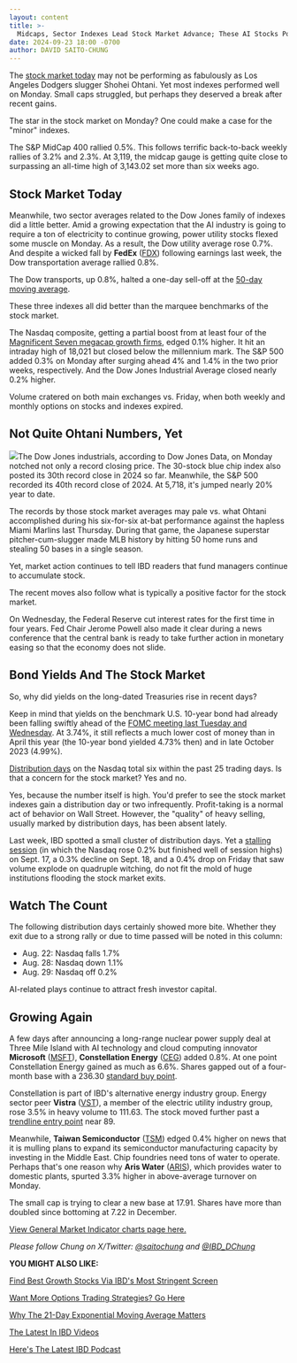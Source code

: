 ```yaml
---
layout: content
title: >-
  Midcaps, Sector Indexes Lead Stock Market Advance; These AI Stocks Power Higher
date: 2024-09-23 18:00 -0700
author: DAVID SAITO-CHUNG
---
```






The [stock market today](https://www.investors.com/news/stock-market-today-stock-market-news/) may not be performing as fabulously as Los Angeles Dodgers slugger Shohei Ohtani. Yet most indexes performed well on Monday. Small caps struggled, but perhaps they deserved a break after recent gains.




The star in the stock market on Monday? One could make a case for the "minor" indexes.


The S&P MidCap 400 rallied 0.5%. This follows terrific back-to-back weekly rallies of 3.2% and 2.3%. At 3,119, the midcap gauge is getting quite close to surpassing an all-time high of 3,143.02 set more than six weeks ago.


Stock Market Today
------------------


Meanwhile, two sector averages related to the Dow Jones family of indexes did a little better. Amid a growing expectation that the AI industry is going to require a ton of electricity to continue growing, power utility stocks flexed some muscle on Monday. As a result, the Dow utility average rose 0.7%. And despite a wicked fall by **FedEx** ([FDX](https://research.investors.com/quote.aspx?symbol=FDX)) following earnings last week, the Dow transportation average rallied 0.8%.


The Dow transports, up 0.8%, halted a one-day sell-off at the [50-day moving average](https://www.investors.com/how-to-invest/investors-corner/50-day-moving-average-identifies-buy-sell-signals/).


These three indexes all did better than the marquee benchmarks of the stock market.


The Nasdaq composite, getting a partial boost from at least four of the [Magnificent Seven megacap growth firms](https://www.investors.com/research/magnificent-seven-stocks-latest-news-market-cap-weighting/), edged 0.1% higher. It hit an intraday high of 18,021 but closed below the millennium mark. The S&P 500 added 0.3% on Monday after surging ahead 4% and 1.4% in the two prior weeks, respectively. And the Dow Jones Industrial Average closed nearly 0.2% higher.


Volume cratered on both main exchanges vs. Friday, when both weekly and monthly options on stocks and indexes expired.


Not Quite Ohtani Numbers, Yet
-----------------------------


![](https://www.investors.com/wp-content/uploads/2024/09/MP092324--218x300.jpg)The Dow Jones industrials, according to Dow Jones Data, on Monday notched not only a record closing price. The 30-stock blue chip index also posted its 30th record close in 2024 so far. Meanwhile, the S&P 500 recorded its 40th record close of 2024. At 5,718, it's jumped nearly 20% year to date.


The records by those stock market averages may pale vs. what Ohtani accomplished during his six-for-six at-bat performance against the hapless Miami Marlins last Thursday. During that game, the Japanese superstar pitcher-cum-slugger made MLB history by hitting 50 home runs and stealing 50 bases in a single season.


Yet, market action continues to tell IBD readers that fund managers continue to accumulate stock.


The recent moves also follow what is typically a positive factor for the stock market.


On Wednesday, the Federal Reserve cut interest rates for the first time in four years. Fed Chair Jerome Powell also made it clear during a news conference that the central bank is ready to take further action in monetary easing so that the economy does not slide.


Bond Yields And The Stock Market
--------------------------------


So, why did yields on the long-dated Treasuries rise in recent days?


Keep in mind that yields on the benchmark U.S. 10-year bond had already been falling swiftly ahead of the [FOMC meeting last Tuesday and Wednesday](https://www.investors.com/news/economy/federal-reserve-rate-cuts-start-sp-500-jerome-powell/). At 3.74%, it still reflects a much lower cost of money than in April this year (the 10-year bond yielded 4.73% then) and in late October 2023 (4.99%).


[Distribution days](https://www.investors.com/how-to-invest/investors-corner/how-do-you-spot-a-major-market-top-easy-look-for-heavy-distribution/) on the Nasdaq total six within the past 25 trading days. Is that a concern for the stock market? Yes and no.


Yes, because the number itself is high. You'd prefer to see the stock market indexes gain a distribution day or two infrequently. Profit-taking is a normal act of behavior on Wall Street. However, the "quality" of heavy selling, usually marked by distribution days, has been absent lately.


Last week, IBD spotted a small cluster of distribution days. Yet a [stalling session](https://www.investors.com/how-to-invest/investors-corner/stalling-signals-an-early-warning-for-stock-market-heres-how-to-find-this-insidious-signal/) (in which the Nasdaq rose 0.2% but finished well of session highs) on Sept. 17, a 0.3% decline on Sept. 18, and a 0.4% drop on Friday that saw volume explode on quadruple witching, do not fit the mold of huge institutions flooding the stock market exits.


Watch The Count
---------------


The following distribution days certainly showed more bite. Whether they exit due to a strong rally or due to time passed will be noted in this column:


* Aug. 22: Nasdaq falls 1.7%
* Aug. 28: Nasdaq down 1.1%
* Aug. 29: Nasdaq off 0.2%


AI-related plays continue to attract fresh investor capital.


Growing Again
-------------



A few days after announcing a long-range nuclear power supply deal at Three Mile Island with AI technology and cloud computing innovator **Microsoft** ([MSFT](https://research.investors.com/quote.aspx?symbol=MSFT)), **Constellation Energy** ([CEG](https://research.investors.com/quote.aspx?symbol=CEG)) added 0.8%. At one point Constellation Energy gained as much as 6.6%. Shares gapped out of a four-month base with a 236.30 [standard buy point](https://www.investors.com/how-to-invest/investors-corner/chart-reading-basics-how-a-buy-point-marks-a-time-of-opportunity/).


Constellation is part of IBD's alternative energy industry group. Energy sector peer **Vistra** ([VST](https://research.investors.com/quote.aspx?symbol=VST)), a member of the electric utility industry group, rose 3.5% in heavy volume to 111.63. The stock moved further past a [trendline entry point](https://www.investors.com/how-to-invest/investors-corner/how-to-draw-trendlines-and-find-lower-buy-points-in-stock-charts/) near 89.


Meanwhile, **Taiwan Semiconductor** ([TSM](https://research.investors.com/quote.aspx?symbol=TSM)) edged 0.4% higher on news that it is mulling plans to expand its semiconductor manufacturing capacity by investing in the Middle East. Chip foundries need tons of water to operate. Perhaps that's one reason why **Aris Water** ([ARIS](https://research.investors.com/quote.aspx?symbol=ARIS)), which provides water to domestic plants, spurted 3.3% higher in above-average turnover on Monday.


The small cap is trying to clear a new base at 17.91. Shares have more than doubled since bottoming at 7.22 in December.


[View General Market Indicator charts page here.](https://www.investors.com/wp-content/uploads/2024/09/DailyGMI_092324.pdf)


*Please follow Chung on X/Twitter:* [*@saitochung*](https://twitter.com/SaitoChung) *and* [*@IBD\_DChung*](https://twitter.com/IBD_DChung)


**YOU MIGHT ALSO LIKE:**


[Find Best Growth Stocks Via IBD's Most Stringent Screen](https://research.investors.com/stock-lists/sector-leaders)


[Want More Options Trading Strategies? Go Here](https://www.investors.com/category/research/options/)


[Why The 21-Day Exponential Moving Average Matters](https://www.investors.com/how-to-invest/investors-corner/what-is-the-21-day-exponential-moving-average/)


[The Latest In IBD Videos](https://www.investors.com/ibd-videos)


[Here's The Latest IBD Podcast](https://get.investors.com/podcast/?src=A00511A)




